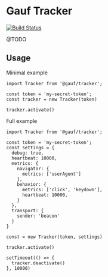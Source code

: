 Gauf Tracker
============
[![Build Status](https://travis-ci.com/open-antifraud/tracker.svg?branch=master)](https://travis-ci.com/open-antifraud/tracker)

@TODO


## Usage

Minimal example
```
import Tracker from '@gauf/tracker';

const token = 'my-secret-token';
const tracker = new Tracker(token)

tracker.activate()
```

Full example
```
import Tracker from '@gauf/tracker';

const token = 'my-secret-token';
const settings = {
  debug: true,
  heartbeat: 10000,
  metrics: {
    navigator: {
      metrics: ['userAgent']
    },
    behavior: {
      metrics: ['click', 'keydown'],
      heartbeat: 10000,
    }
  },
  transport: {
    sender: 'beacon'
  }
}

const = new Tracker(token, settings)

tracker.activate()

setTimeout(() => {
  tracker.deactivate()
}, 10000)
```
